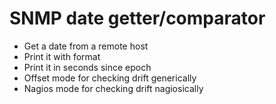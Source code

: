 SNMP date getter/comparator
===

* Get a date from a remote host
* Print it with format
* Print it in seconds since epoch
* Offset mode for checking drift generically
* Nagios mode for checking drift nagiosically
